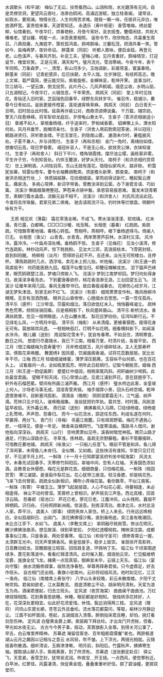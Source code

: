 <!-- { "loadSidebar": true } -->
水调歌头（和平湖）
梅仙了无讼，拄笏看西山。山涵秋晓，水光磨荡有无间。自是灵襟空洞，更望风云吞吐，浩渺白鸥闲。高诵远游赋，独立桂香阑。 
谩常谈，如观水，要观澜。物情长在，人生何用苦求难。随我一觞一咏，任彼非元非白，唯放酒杯宽。富贵傥来事，天道管知还。 
永遇乐（寿叶枢密）
香雪堆梅，绣丝蹙柳，仙馆春到。午夜华灯，烘春艳粉，月借今宵好。衮衣摇曳，簪缨闲绕，共祝大椿难老。望台躔、明星一点，冰壶表里相照。 
诞弥令节，欣欣物态，共喜重生周召。八鼎勋庸，九夷姓字，策杖孤鸿杳。鸦啼鹊噪，兰馨松茂，把酒共春一笑。管如今、盐梅再梦，夜铃命诏。 
醉蓬来（同前）
听都人歌咏，便启金瓯，再登元老。山色溪声，与春风齐到。补衮工夫，望梅心绪，见丹青重好。鹊噪晴空，灯迎诞节，槐堂欢笑。 
正是元宵，满天和气，璧月流光，雪消寒峭。今夜今年，表千年同照。万象森罗，一＿清莹，影山河多少。玉烛调新，彩眉常喜，寰瀛春晓。 
醉蓬来（同前）
记青蛇感异，后日扶颠，太平人瑞。壮岁弹冠，有经邦高志。晚上文墀，载严霜简，便云能交际。紫极旋枢，金蝉映衮，乾坤开霁。 
底事当时，饮江胡马，一望云旗，倒戈投贽。此片丹心，几风声鹤唳。烟息尘收，水明山丽，只五湖相记。今夜华灯，火城信息，千年荣贵。 
鹧鸪天（同前）
堂上年时见烛花。青毡还入旧时家。芝函瑞色回春早，绿野东风转岁华。 
催召传，稳铺沙。罍尊今日枣如瓜。诞辰更接传柑宴，莲炬通宵唤草麻。 
鹧鸪天（同前）
白日青天一旦明。旧时勋业此时情。延英再许裴公对，商鼎须调傅说羹。 
千万载，辅宗祊。擎天八柱愈峥嵘。将军犁却龙庭后，岁傍龟山奏太平。 
生查子（答洪丞相谢送小冠）
章甫不如人，翠绾垂杨缕。纤手送来时，罗帕缄香雾。 
貂蝉懒上头，渭水知何处。风月共垂竿，脱帽须亲付。 
生查子（洪舍人用前韵索冠答谢，并以冠往）
朝路进贤归，厌听歌金缕。不恋玉堂花，豹隐南山雾。 
漉酒未巾时，暑槛披风处。子夏不兼人，并与诗筒付。 
生查子（再和丞相）
金门一免时，离绪纷如缕。想像切云高，晓日罗昏雾。 
峨冠补衮人，不是无心处。欲效贡公弹，衣钵知谁付。 
生查子（再和舍人）
斜日下平川，楼角销霞缕。摆尽浊尘缨，画栋萦非雾。 
平生许子穷，今到知音处。约伴玉簪游，好梦从天付。 
南柯子（和洪丞相约赏荷花）
世上渊明酒，人间陆羽茶。东山无妓有莲花。隐隐仙家鸡犬、路非赊。 
积霭犹张幕，轻雷似卷车。要令长袖舞胡靴席。须是檐头新霁、鹊查查。 
南柯子（和谢洪丞相送竹妆＿）
体质娟娟静，花纹细细装。翠筠初得试新忙。睡起鬓云撩乱、趣泉汤。 
多病心常捧，新词字带香。管教涂泽到云窗。办下谢君言语、巧如簧。 
浣溪沙
懒画娥眉倦整冠。笋苞来点镜中鬟。承恩容易报恩难。 
鬒发未饶青箬笠，素鳞行簇水晶盘。流觞元自不相干。 
浣溪沙（和洪舍人）
刘氏风流设此冠。今谁将去伴珠鬟。君家兄弟二俱难。 
驰去请观流汗马，钓时休等烂银盘。明朝吟咏有方干。 

　
王质
相见欢（薄霜）
霜花零落全稀。不成飞。寒水溶溶漾漾、软琉璃。 
红未涌，青已露，白都晞。□□□□沙暖、戏凫鹥。 
长相思（暮春）
红疏疏。紫疏疏。可惜飘零著地铺。春残心转孤。 
莺相呼。燕相呼。楼下垂杨遮得乌。倚阑人已无。 
长相思（渔父）
山青青。水青青。两岸萧萧芦荻林。水深村又深。 
风泠泠。露泠泠。一叶扁舟深处横。垂杨鸥不惊。 
生查子（见梅花）
见汝小溪湾，修竹连疏影。林杪动风声，惊下毵毵粉。 
见汝大江郊，高浪摇枯本。飞雪密封枝，直到斜阳醒。 
杨柳枝（淡月）
惯得娇云赶不开。去还来。淡光无可照楼台。且停杯。 
薄雨疏疏时几点，洒浮埃。卖花未上担儿抬。听他催。 
浣溪沙（和王通一韵简虞祖予）
何药能医肠九回。榴莲不似蜀当归。却簪征帽解戎衣。 
泪下猿声巴峡里，眼荒鸥碛楚江涯。梦魂只傍故人飞。 
浣溪沙
梦到江南梦却回。梦归何处得身归。故溪渌净看凫衣。 
下到瞿唐春欲杪，桃花香浪渺无涯。三台回望五云飞。 
浣溪沙
征雁年来得几回。春风无雁带书归。故应春瘦减春衣。 
花柳伤心经岁月，江湖无梦失津涯。到家无树不红飞。 
浣溪沙（有感）
细雨萧萧变作秋。晚风杨柳冷飕飕。无言有泪洒西楼。 
眼共云山昏惨惨，心随烟水去悠悠。一蓑一笠任孤舟。 
清平乐（感怀）
江沙带湿。莎露和烟泣。落日欲低红未入。悄悄暮峰凝立。 
疏林秀色荒寒。频频驻骑回看。应是梧桐影下，秋风蹙碎眉山。 
清平乐
断桥流水。香满扶疏里。忽见一枝明眼底。人在山腰水尾。 
梨花应梦纷纷。征鸿叫断行云。不见绿毛么凤，一方明月中庭。 
清平乐（梅影）
从来清瘦。更被春僝僽。瘦得花身无可有。莫放隔帘风透。 
一枝相映孤灯。灯明不似花明。细看横斜影下，如闻溪水泠泠。 
眼儿媚（送别）
雨润梨花雪未干。犹自有春寒。不如且住，清明寒食，数日之间。 
想君行尽嘉陵水，我已下江南。相看万里，时须片纸，各报平安。 
西江月（借江梅蜡梅为意寿董守）
月斧修成腻玉，风斤琢碎轻冰。主人无那寿杯深。倩取花来唤醒。 
舞罢绣衤因凤蹙，饮阑画阁香凝。试将花蕊数层层。犹比长年不尽。江梅 
西江月
轻蜡细凝蜂蜜，薄罗深压鹅黄。玉容纵不似何郎。也在百花头上。 
试看眉间一点，全如瓶里孤芳。明年此日趁鹓行。记取今朝胜赏。蜡梅 
西江月（和王道一韵促画屏）
蹙蹙红中烟润，梢梢翠尾风斜。闲轩幽树少啼鸦。此处最宜君画。 
望眼不知天阔，归心常恨山遮。见君江浦到芦花。意在琵琶亭下。轩外有石榴芭蕉。壁间有所画江浦芦雁。 
西江月（感怀）
璧水桥边此客，金銮坡上何人。沙场老马事无成。泪湿青莹夹镜。 
袖手烟霏小景，回头石岭空城。乾坤遗恨渺难平。目断塞鸿孤影。 
滴滴金（晚眺）
阴阴湿雾霜无汁。江气逼、树声滴。荒林只见夕阳入。谁唤晚烟集。 
渔翁犹把钓竿执。蓑共笠、时时葺。风刚浪猛早收拾。天外暮云黑。 
燕归梁（送别）
拂拂春风入马蹄。□驻绿杨堤。绿杨堤上乳莺啼。声声怨、怨春归。 
而今一似花流水，踪迹任东西。利成名遂在何时。早赢得、两分飞。 
青门引（寻梅）
寻遍江南麓。只有斑斑野菊。梅花不遇我心悲，一枝得见，便是一年足。 
微香来自横网竹。飞度寒溪曲。落路寻人借问，谢他指向深深谷。 
鹧鸪天（山行）
空响萧萧似见呼。溪昏树暗觉神孤。微茫山路才通足，行到山深路亦无。 
寻草浅，拣林疏。虽疏无奈野藤粗。春衫不管藤搊碎，可惜教花著地铺。 
鹧鸪天（咏渔父）
一只船儿任意飞。眼前不管是和非。鱼儿得了浑闲事，未得鱼儿未肯归。 
全似懒，又如痴。这些快活有谁知。华堂只见灯花好，不见波平月上时。 
一斛珠（十一月十日知郡宴吴府判坐中赋海棠）
风流太守。未春先试回春手。天寒修竹斜阳后。翠袖中间，忽有人红袖。 
天香国色浓如酒。且教青女休僝僽。梅花元是群花首。细细商量，只怕梅花瘦。 
一斛珠（桃园赏雪）
寒江凝碧。是谁翦作梨花出。花心犹带江痕湿。轻注香腮，却是桃花色。 
飞来飞去何曾密。疏疏全似新相识。横吹小弄梅花笛。看你飘零，不似江南客。 
一斛珠（有寄）
平塘玉立。薄罗飞起层层碧。人心不似花心密。待要相逢，未必相逢得。 
袜尘不动何曾湿。芙蓉桥上曾相识。舻声摇去江声急。西北高楼，回首浮云隔。 
怨春郎（宿池口）
芦花已老。蓼花已老。江腹冲风，山头残照。暮烟不辨栖鸥。识归舟。 
归舟照顾新洲阁。惊波恶。别拣深湾泊。南津北泺，水村总没人家。莽平沙。 
虞美人（即事）
绿阴夹岸人家住。桥上人来去。行舟远远唤相应。全似孤烟斜日、出阊门。 
浪花拂拂侵沙觜。直到垂杨底。吴江虽有晚潮回。未比合江亭下、水如飞。 
虞美人（李敷文席上）
翠阴融尽毵毵雪。惨淡花明灭。嫩沙拂拂涨痕添。想见故溪、绿到草堂前。 
夕阳红透樱桃粒。掩映深沈碧。成都事事似江南。只是香衾、两处受春寒。 
临江仙（和徐守圣可）
缥缈青霄云一握，太清群玉光中。钧天声里拂香风。紫皇低接手，稳步上层空。 
雀扇徐开鸾影转，日高舞动蛟龙。双瞻御座立昭容。回班趋复道，环佩响丁东。 
临江仙
千顷翠围遮绿净，菱花影落波中。看看红锦漾清风。此时催入觐，烟浪拍云空。 
伫见觚棱栖宝爵，旌旗全仗飞龙。赭黄一点现真容。御麻宣未毕，云镜上天东。 
临江仙（宴向守簇）
曲水流觞修禊事，祓除洗净春愁。举尊再拜寿君侯。只今虚鼎足，好去作班头。 
自古相门还出相，春旗小驻南州。云孙将绍祖风流。他时如见忆，江汉一渔舟。 
临江仙（南楼席上寿张守）
八字山头来较晚，彩云未散南楼。夕阳千丈映帘钩。君侯如欲老，江水莫教流。 
扇底清歌尘不动，胡床明月清秋。天浆为浪玉为舟。酒阑君便起，归去立班头。 
定风波（夜赏海棠）
曲曲阑干曲曲池。万红缭绕锦相围。花到黄昏思欲睡。休睡。眼前都是好相知。 
银烛转添花转好，人在，花深深处更相宜。似此好花须爱惜。休惜。鬓边消得两三枝。 
定风波（赠将）
问讯山东窦长卿。苍苍云外且垂纶。流水落花都莫问，等取，榆林沙月静边尘。 
江面不如杯面阔，卷起，五湖烟浪入清尊。醉倒投床君且睡，却怕，挑灯看剑忽伤神。 
定风波
白璧黄金爵上卿。紫宸殿下拜丝纶。才出龙门开虎帐，但看，甲光如水夜无尘。 
古古今今男子事，摇动，芙蓉旗影入金尊。到得关河公事了，早去，白云堆里养精神。 
苏幕遮
淹留佳客坐、百年粗粝腐儒餐”者也。两辞极道湖山云月之趣因以记相与之意云 
水风轻，吹不皱。上下浮光，两镜光相就。云锦摇香吹散酒。细听清谈，玉屑津津嗽。 
明月前，斜阳后。竹露秋声，拂拂寒生袖。掇取湖山聊入手。紫阁黄扉，到了终须有。 
苏幕遮（送张删定赴召）
驿尘飞，天意紧。香雪芝封，犹带吴泥润。昨夜宝＿开玉镜。一点西风，便觉寒秋近。白苹洲，红蓼径。风露凄清，快促黄金镫。叠叠重重听好信。掷了碧油幢，更掷双堂印。 
